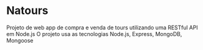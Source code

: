 # Natours
 Projeto de web app de compra e venda de tours utilizando uma RESTful API em Node.js
 O projeto usa as tecnologias Node.js, Express, MongoDB, Mongoose

